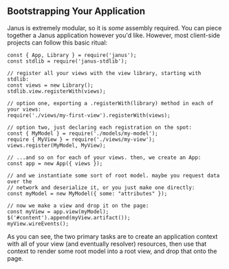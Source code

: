 Bootstrapping Your Application
------------------------------

Janus is extremely modular, so it is <em>some</em> assembly required. You can piece
together a Janus application however you'd like. However, most client-side projects
can follow this basic ritual:

~~~ noexec
const { App, Library } = require('janus');
const stdlib = require('janus-stdlib');

// register all your views with the view library, starting with stdlib:
const views = new Library();
stdlib.view.registerWith(views);

// option one, exporting a .registerWith(library) method in each of your views:
require('./views/my-first-view').registerWith(views);

// option two, just declaring each registration on the spot:
const { MyModel } = require('./models/my-model');
require { MyView } = require('./views/my-view');
views.register(MyModel, MyView);

// ...and so on for each of your views. then, we create an App:
const app = new App({ views });

// and we instantiate some sort of root model. maybe you request data over the
// network and deserialize it, or you just make one directly:
const myModel = new MyModel({ some: "attributes" });

// now we make a view and drop it on the page:
const myView = app.view(myModel);
$('#content').append(myView.artifact());
myView.wireEvents();
~~~

As you can see, the two primary tasks are to create an application context with
all of your view (and eventually resolver) resources, then use that context to
render some root model into a root view, and drop that onto the page.

